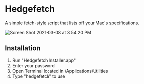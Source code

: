 # Hedgefetch
A simple fetch-style script that lists off your Mac's specifications.

![Screen Shot 2021-03-08 at 3 54 20 PM](https://user-images.githubusercontent.com/72932987/110387134-cfe5f980-8026-11eb-90d7-b0c393662a94.png)


## Installation
  1. Run "Hedgefetch Installer.app"
  2. Enter your password
  3. Open Terminal located in /Applications/Utilities
  4. Type "hedgefetch" to use
  


